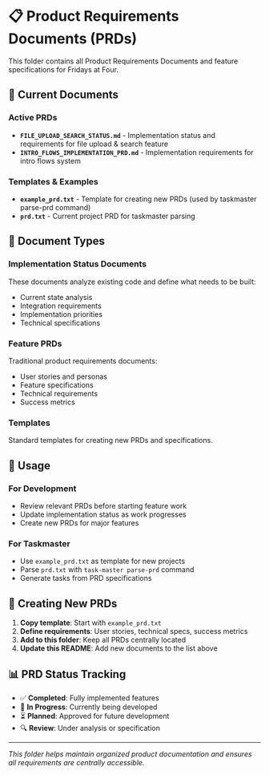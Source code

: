 # 📋 Product Requirements Documents (PRDs)

This folder contains all Product Requirements Documents and feature specifications for Fridays at Four.

## 📂 Current Documents

### Active PRDs
- **`FILE_UPLOAD_SEARCH_STATUS.md`** - Implementation status and requirements for file upload & search feature
- **`INTRO_FLOWS_IMPLEMENTATION_PRD.md`** - Implementation requirements for intro flows system

### Templates & Examples
- **`example_prd.txt`** - Template for creating new PRDs (used by taskmaster parse-prd command)
- **`prd.txt`** - Current project PRD for taskmaster parsing

## 📝 Document Types

### Implementation Status Documents
These documents analyze existing code and define what needs to be built:
- Current state analysis
- Integration requirements
- Implementation priorities
- Technical specifications

### Feature PRDs
Traditional product requirements documents:
- User stories and personas
- Feature specifications
- Technical requirements
- Success metrics

### Templates
Standard templates for creating new PRDs and specifications.

## 🔧 Usage

### For Development
- Review relevant PRDs before starting feature work
- Update implementation status as work progresses
- Create new PRDs for major features

### For Taskmaster
- Use `example_prd.txt` as template for new projects
- Parse `prd.txt` with `task-master parse-prd` command
- Generate tasks from PRD specifications

## 🚀 Creating New PRDs

1. **Copy template**: Start with `example_prd.txt`
2. **Define requirements**: User stories, technical specs, success metrics
3. **Add to this folder**: Keep all PRDs centrally located
4. **Update this README**: Add new documents to the list above

## 📊 PRD Status Tracking

- ✅ **Completed**: Fully implemented features
- 🔄 **In Progress**: Currently being developed
- ⏳ **Planned**: Approved for future development
- 🔍 **Review**: Under analysis or specification

---

*This folder helps maintain organized product documentation and ensures all requirements are centrally accessible.* 